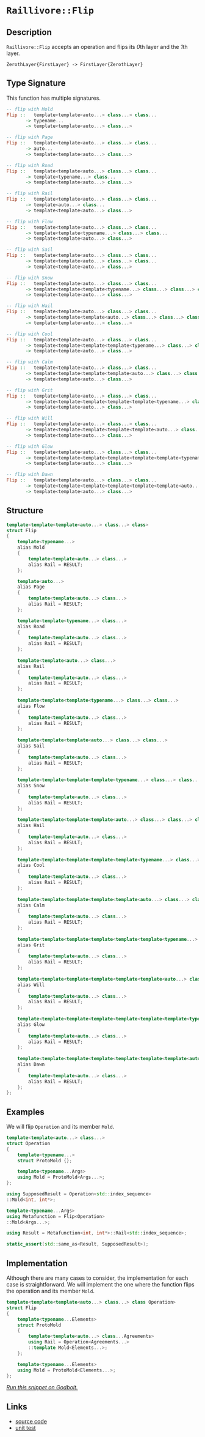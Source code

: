 <!-- Copyright 2024 Feng Mofan
SPDX-License-Identifier: Apache-2.0 -->

# `Raillivore::Flip`

## Description

`Raillivore::Flip` accepts an operation and flips its *0*th layer and the *1*th layer.

<pre><code>ZerothLayer{FirstLayer} -> FirstLayer{ZerothLayer}</code></pre>

## Type Signature

This function has multiple signatures.

```Haskell
-- flip with Mold
Flip ::   template<template<auto...> class...> class... 
       -> typename...
       -> template<template<auto...> class...>

-- flip with Page
Flip ::   template<template<auto...> class...> class... 
       -> auto...
       -> template<template<auto...> class...>

-- flip with Road
Flip ::   template<template<auto...> class...> class... 
       -> template<typename...> class...
       -> template<template<auto...> class...>

-- flip with Rail
Flip ::   template<template<auto...> class...> class... 
       -> template<auto...> class...
       -> template<template<auto...> class...>

-- flip with Flow
Flip ::   template<template<auto...> class...> class... 
       -> template<template<typename...> class...> class...
       -> template<template<auto...> class...>

-- flip with Sail
Flip ::   template<template<auto...> class...> class... 
       -> template<template<auto...> class...> class...
       -> template<template<auto...> class...>

-- flip with Snow
Flip ::   template<template<auto...> class...> class... 
       -> template<template<template<typename...> class...> class...> class...
       -> template<template<auto...> class...>

-- flip with Hail
Flip ::   template<template<auto...> class...> class... 
       -> template<template<template<auto...> class...> class...> class...
       -> template<template<auto...> class...>

-- flip with Cool
Flip ::   template<template<auto...> class...> class... 
       -> template<template<template<template<typename...> class...> class...> class...> class...
       -> template<template<auto...> class...>

-- flip with Calm
Flip ::   template<template<auto...> class...> class... 
       -> template<template<template<template<auto...> class...> class...> class...> class...
       -> template<template<auto...> class...>

-- flip with Grit
Flip ::   template<template<auto...> class...> class... 
       -> template<template<template<template<template<typename...> class...> class...> class...> class...> class...
       -> template<template<auto...> class...>

-- flip with Will
Flip ::   template<template<auto...> class...> class... 
       -> template<template<template<template<template<auto...> class...> class...> class...> class...> class...
       -> template<template<auto...> class...>

-- flip with Glow
Flip ::   template<template<auto...> class...> class... 
       -> template<template<template<template<template<template<typename...> class...> class...> class...> class...> class...> class...
       -> template<template<auto...> class...>

-- flip with Dawn
Flip ::   template<template<auto...> class...> class... 
       -> template<template<template<template<template<template<auto...> class...> class...> class...> class...> class...> class...
       -> template<template<auto...> class...>
```

## Structure

```C++
template<template<template<auto...> class...> class>
struct Flip
{
    template<typename...>
    alias Mold
    {
        template<template<auto...> class...>
        alias Rail = RESULT;
    };

    template<auto...>
    alias Page
    {
        template<template<auto...> class...>
        alias Rail = RESULT;
    };

    template<template<typename...> class...>
    alias Road
    {
        template<template<auto...> class...>
        alias Rail = RESULT;
    };
    
    template<template<auto...> class...>
    alias Rail
    {
        template<template<auto...> class...>
        alias Rail = RESULT;
    };
    
    template<template<template<typename...> class...> class...>
    alias Flow
    {
        template<template<auto...> class...>
        alias Rail = RESULT;
    };
    
    template<template<template<auto...> class...> class...>
    alias Sail
    {
        template<template<auto...> class...>
        alias Rail = RESULT;
    };
    
    template<template<template<template<typename...> class...> class...> class...>
    alias Snow
    {
        template<template<auto...> class...>
        alias Rail = RESULT;
    };
    
    template<template<template<template<auto...> class...> class...> class...>
    alias Hail
    {
        template<template<auto...> class...>
        alias Rail = RESULT;
    };
    
    template<template<template<template<template<typename...> class...> class...> class...> class...>
    alias Cool
    {
        template<template<auto...> class...>
        alias Rail = RESULT;
    };
    
    template<template<template<template<template<auto...> class...> class...> class...> class...>
    alias Calm
    {
        template<template<auto...> class...>
        alias Rail = RESULT;
    };
    
    template<template<template<template<template<template<typename...> class...> class...> class...> class...> class...>
    alias Grit
    {
        template<template<auto...> class...>
        alias Rail = RESULT;
    };
    
    template<template<template<template<template<template<auto...> class...> class...> class...> class...> class...>
    alias Will
    {
        template<template<auto...> class...>
        alias Rail = RESULT;
    };
    
    template<template<template<template<template<template<template<typename...> class...> class...> class...> class...> class...> class...>
    alias Glow
    {
        template<template<auto...> class...>
        alias Rail = RESULT;
    };
    
    template<template<template<template<template<template<template<auto...> class...> class...> class...> class...> class...> class...>
    alias Dawn
    {
        template<template<auto...> class...>
        alias Rail = RESULT;
    };
};
```

## Examples

We will flip `Operation` and its member `Mold`.

```C++
template<template<auto...> class...>
struct Operation
{
    template<typename...>
    struct ProtoMold {};

    template<typename...Args>
    using Mold = ProtoMold<Args...>;
};

using SupposedResult = Operation<std::index_sequence>
::Mold<int, int*>;

template<typename...Args>
using Metafunction = Flip<Operation>
::Mold<Args...>;

using Result = Metafunction<int, int*>::Rail<std::index_sequence>;

static_assert(std::same_as<Result, SupposedResult>);
```

## Implementation

Although there are many cases to consider, the implementation for each case is straightforward.
We will implement the one where the function flips the operation and its member `Mold`.

```C++
template<template<template<auto...> class...> class Operation>
struct Flip
{
    template<typename...Elements>
    struct ProtoMold 
    {
        template<template<auto...> class...Agreements>
        using Rail = Operation<Agreements...>
        ::template Mold<Elements...>;
    };

    template<typename...Elements>
    using Mold = ProtoMold<Elements...>;
};
```

[*Run this snippet on Godbolt.*](https://godbolt.org/#z:OYLghAFBqd5QCxAYwPYBMCmBRdBLAF1QCcAaPECAMzwBtMA7AQwFtMQByARg9KtQYEAysib0QXACx8BBAKoBnTAAUAHpwAMvAFYTStJg1DIApACYAQuYukl9ZATwDKjdAGFUtAK4sGEs6SuADJ4DJgAcj4ARpjEIGYapAAOqAqETgwe3r7%2ByanpAiFhkSwxcQm2mPaOAkIETMQEWT5%2BXAF2mA4ZdQ0ERRHRsfGJCvWNzTlttmN9oQOlQwkAlLaoXsTI7BwEmCxJBjsmAMxuO3sHmMenu/tMhydMXkQAdK/H2ADUyAYKCq/P7y%2BPwUHwA8klYncMu8TBoAIKjYheBwfABitDwSVhcJMAHYrPCPkSPmdbvdTgBPCHMNj/bD0NiCBQwwnExHIggfZTEVBEACynnQH2xxOF%2BJFouJpIuV2ld0uDyeqH%2BgO%2BTF%2B/zhwGImF2jAIzKO2Alko%2BXjSRg%2BACUmHRhUcACJgiHEKECK5anV6pkqo0myUgEBynYfAW0dBXeneg2%2B41HAlw0V4h3HBP%2B4MKynU1iYOkM/WG42sonm0LAUOC%2B1O7m81BhiMnKOMmNvP3x7HJ1Md%2BEAegAVAPB0Oe9j%2BwOACrYITjwcj3tDhd9uc4%2BHmI6hb5eLD2txPOiECksldwjOym4yxUvVufNUa6/Y9ko8GQmoMDvi4sk8/y2VUxg52N/UfTka35Ss8SsXEU3bVdP1PE4CD/Glc1eOFiGAQt/VLS16yrLkeTA8MPXQv57xgnEoK7WC4Ww8shC8JIUiUdArUwBQvFoTljidZ9XVfK5RnQQNQiwVQAH0lAARy8RhNiPQN6yuUICFID5lL7GFyOxeCs3/WlUJIo9aNDTB6ioLwGC6AQ8PRTErl4t03z9eEFMFYiMMArT4WM1j2M4vC%2BVMphzMs/iTmU1T1PeQMbToASCCEkARMwcSpJkyyFTjNN4VGKFkDE9UlEaCBBMDBQcwKw03F8jiVI%2BejGNSTAWLY2r3iWVMOBWWhOAAVl4PxuF4VBODcaxrA%2BBQ1g2TBhTMI4eFIAhNC6lYAGsQF6yRng0SQuFxI4NF6jQzAANlOswAA5Lv0ThJF4FgJA0RJBq0UgRo4XgFBARJlo4LQVjgWAYEQEA1gIJInnISg0D2OhYnCHNOFUS7ToAWlOyQPmAZBkA%2BKRnjMXhmsIEg8CErgZEEEQxHYKQqfkJQ1BW0hdEpgB3V0kk4Hhur6gaWY%2B0EnkhzlUCoD4UfRzHsdx/HtrMD4IA8OH6GIOaFqWXg/oB0gICQWGknhsgKAgQ3jZAYApACGhONib6ICiFmolCBoKR53gXeYYgKVBKJtE6P7Fth5tQQYWh3f%2B3gsCiLxgDcMRaG%2BobSCwFhDGAcQo9TvAdS6AA3NiWZSzoni2RblKqFmMSiV0fY8LAWYIYg8EelPC%2BIKImodXYM4xIwVpWKgDAwgA1PBMHZ59BsW/hqdEcR6bnxmVHUbO2f0DOUHGyx9DwKJvsgFZUCSV9k7RwTuNMSxrASYaO5brBD4gFYOisvwIFcCZWkCBh0H6EoZQ9BMQKJkTwLRgH5FfAAwYcRKZv1fD0cY4DJiVGqN0GYMCFhwOmL0b%2BehcqNCwUArgr9pqbAkHzDg/VSCvWGpwSWqMMZYxxnjAmisIC4FJurNcpDtaDxWAgTATAsBxBfqQDakgjjPAAJxHFxJIXaZhJCnWer1U6MjbocHuqQR6C1ninS4KdS6MjLpGK2lwXqcjTq0MFpwL6P0lqDz1iDfWYMRZQ1NubNWiM2CcAaCwfOuI0ZMCBBnfGMjnhcB2sTfARBH56GXjTRe0hl6KFXizXQAROZMG5kNKhNC6HvU4MLCGTwPjiw%2BAEoJISwmWi4JE6JGglYqyNmrDWZgtZOKjoDA2qBVaxGhmbfpbShjVOCWqIwDSuCJFtjsYgDsnbZy9m7D2pAVk%2Bz9gHBwayQ76jDhHFmMc44J1oEnNZac%2B5bDevgPOjhC7JzeiXZAZc1mVx6tnGudcKQN2udrFubdFody7koHu6cjD91AD0vgI8FDj0ntPNZSSF501SbIdJzN17xE3gPa%2BVhd412fsfU%2BGRz6X0dHi2%2Bb1UAP3JkXI%2BaDA4ZBcH/fBlNghzEAUMSmIDXxsryGkaBnLYEEKqEy2oMx%2BUIIwb0Yh3LcHIOyD/QhsxigitIasdYFCNUfMKXYjgVTiCBOCaEyZ5YGlRJ2krLh8SNZ8O6QDQRwjRGUCoTovRkTdq4isbiA6khlGY0pkUj6DjfrOKBqDcGoshneIRkjDgASZYsAUPnPG%2BcLUXFGLE7h5NEmyGSaihmGK15vV0EcUgOS8m8y0Xq7OQsPFiwlomrGybU0fHTZEzNnJlYjONhrI4XSdZdT1n0gZJsYa9rViAVNjExIdrEl2gqRrMZ8DoPMxZztXY%2BzWRs32/tA67P6aHcOkcbmYFjvHROydFqXIhX8nOdy8APOLqoUuOw3mCCrp8/e3zflNwBWs4F3de4QrLM44eTAx4TyntSJF%2BaUUSDRYIYtmSQDloMLineNhCXwGJWfTgPZSqUssHfd6tKn64cZe/Fl7gUE/w5Wq7BkDBUZH5byjIcqcHSolXgujor0E8aIcKpj8DJV8dE7K4TJCyFarpgUgWdaGHNo%2BK2tNGb5SjGtXEkgdrB0CNIEIkRQxxEfPdfESJRwji9WOntZ6lncTGNsYpz6thHFDqWOtEAkheqyN6pdM6MjJAyIOvIrg6HOBHAU9S%2BxDrVpaKJk56LLn3MrA7mkZwkggA)

## Links

- [source code](../../../../conceptrodon/raillivore/flip.hpp)
- [unit test](../../../../tests/unit/metafunctions/raillivore/flip.test.hpp)
